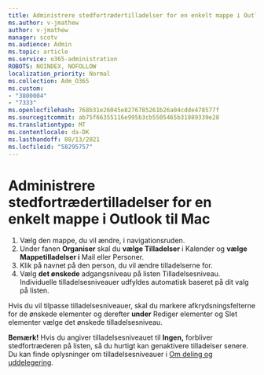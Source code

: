```yaml
---
title: Administrere stedfortrædertilladelser for en enkelt mappe i Outlook til Mac
ms.author: v-jmathew
author: v-jmathew
manager: scotv
ms.audience: Admin
ms.topic: article
ms.service: o365-administration
ROBOTS: NOINDEX, NOFOLLOW
localization_priority: Normal
ms.collection: Adm_O365
ms.custom:
- "3800004"
- "7333"
ms.openlocfilehash: 768b31e26045e8276785261b26a04cdde478577f
ms.sourcegitcommit: ab75f66355116e995b3cb5505465b31989339e28
ms.translationtype: MT
ms.contentlocale: da-DK
ms.lasthandoff: 08/13/2021
ms.locfileid: "58295757"
---
```

# <a name="manage-delegate-permissions-for-a-single-folder-in-outlook-for-mac"></a>Administrere stedfortrædertilladelser for en enkelt mappe i Outlook til Mac

1. Vælg den mappe, du vil ændre, i navigationsruden.
2. Under fanen **Organiser** skal du **vælge Tilladelser** i Kalender og **vælge Mappetilladelser i** Mail eller Personer.
3. Klik på navnet på den person, du vil ændre tilladelserne for.
4. Vælg **det ønskede** adgangsniveau på listen Tilladelsesniveau. Individuelle tilladelsesniveauer udfyldes automatisk baseret på dit valg på listen.

Hvis du vil tilpasse tilladelsesniveauer, skal du markere afkrydsningsfelterne for de ønskede elementer og derefter **under** Rediger elementer og Slet elementer vælge det ønskede tilladelsesniveau.

**Bemærk!** Hvis du angiver tilladelsesniveauet til **Ingen,** forbliver stedfortræderen på listen, så du hurtigt kan genaktivere tilladelser senere. Du kan finde oplysninger om tilladelsesniveauer i [Om deling og uddelegering](https://support.microsoft.com/office/options-for-sharing-and-delegating-folders-in-outlook-for-mac-480d8054-68ce-4150-ba1e-b9b7f2fc4ce5).

